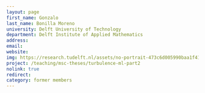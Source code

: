 ```yaml
---
layout: page
first_name: Gonzalo
last_name: Bonilla Moreno
university: Delft University of Technology
department: Delft Institute of Applied Mathematics
address:
email:
website:
img: https://research.tudelft.nl/assets/no-portrait-473c6d005990baa1f418d9c668dcd4ec.png
project: /teaching/msc-theses/turbulence-ml-part2
nolink: true
redirect:
category: former members
---
```

